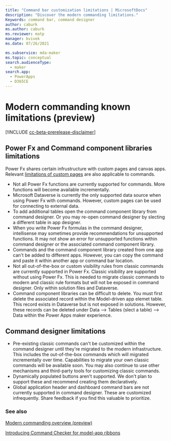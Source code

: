 ```yaml
---
title: "Command bar customization limitations | MicrosoftDocs"
description: "Discover the modern commanding limitations."
Keywords: command bar, command designer
author: caburk
ms.author: caburk
ms.reviewer: matp
manager: kvivek
ms.date: 07/26/2021

ms.subservice: mda-maker
ms.topic: conceptual
search.audienceType: 
  - maker
search.app: 
  - PowerApps
  - D365CE
---
```


# Modern commanding known limitations (preview)

[!INCLUDE [cc-beta-prerelease-disclaimer](../../includes/cc-beta-prerelease-disclaimer.md)]

<!-- While this feature is in preview, our intent is to collect feedback that helps prioritize what’s next. This new infrastructure does not yet support many things you may want to do – nor does it have full parity with classic commanding capabilities. We invite you to join us in this journey that is only just beginning.

We look forward to your feedback on what you like or dislike as well as what features are missing for your use cases. -->

## Power Fx and Command component libraries limitations
Power Fx shares certain infrustructure with custom pages and canvas apps. Relevant [limitations of custom pages](model-app-page-issues.md) are also applicable to commands.

- Not all Power Fx functions are currently supported for commands. More functions will become available incrementally.
- Microsoft Dataverse is currently the only supported data source when using Power Fx with commands. However, custom pages can be used for connecting to external data.
-	To add additional tables open the command component library from command designer. Or you may re-open command designer by slecting a different table in app designer. 
-	When you write Power Fx formulas in the command designer, intellisense may sometimes provide recommendations for unsupported functions. It may not show an error for unsupported functions within command designer or the associated command component library. 
-	Commands and the command component library created from one app can't be added to different apps. However, you can copy the command and paste it within another app or command bar location.
-	Not all out-of-the-box or custom visibility rules from classic commands are currently supported in Power Fx. Classic visibility are supported without using Power Fx. This is needed to migrate classic commands to modern and classic rule formats but will not be exposed in command designer. Only within solution files and Dataverse.
-	Command component libraries can be difficult to delete. You must first delete the associated record within the Model-driven app elemet table. This record exists in Dataverse but is not exposed in solutions. However, these records can be deleted under Data --> Tables (slect a table) --> Data within the Power Apps maker experience. 
        
## Command designer limitations
- Pre-existing classic commands can't be customized within the command designer until they're migrated to the modern infrastructure. This includes the out-of-the-box commands which will migrated incrementally over time. Capabilities to migrate your own classic commands will be available soon. You may also continue to use other mechanisms and third-party tools for customizing classic commands.    
- Dynamically populated buttons aren't supported. We don't plan to support these and recommend creating them declaratively. 
- Global application header and dashboard command bars are not currently supported in command designer. These are customized infrequently. Share feedback if you find this valuable to prioritize.                                                    

### See also

[Modern commanding overview (preview)](command-designer-overview.md)

[Introducing Command Checker for model-app ribbons](https://powerapps.microsoft.com/blog/introducing-command-checker-for-model-app-ribbons/)
